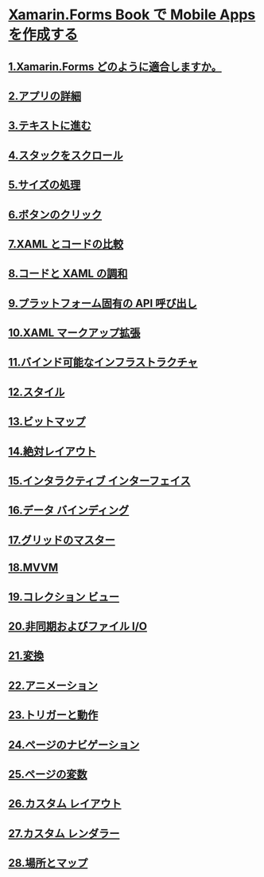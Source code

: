 # [Xamarin.Forms Book で Mobile Apps を作成する](index.md)
## [1.Xamarin.Forms どのように適合しますか。](summaries/chapter01.md)
## [2.アプリの詳細](summaries/chapter02.md)
## [3.テキストに進む](summaries/chapter03.md)
## [4.スタックをスクロール](summaries/chapter04.md)
## [5.サイズの処理](summaries/chapter05.md)
## [6.ボタンのクリック](summaries/chapter06.md)
## [7.XAML とコードの比較](summaries/chapter07.md)
## [8.コードと XAML の調和](summaries/chapter08.md)
## [9.プラットフォーム固有の API 呼び出し](summaries/chapter09.md)
## [10.XAML マークアップ拡張](summaries/chapter10.md)
## [11.バインド可能なインフラストラクチャ](summaries/chapter11.md)
## [12.スタイル](summaries/chapter12.md)
## [13.ビットマップ](summaries/chapter13.md)
## [14.絶対レイアウト](summaries/chapter14.md)
## [15.インタラクティブ インターフェイス](summaries/chapter15.md)
## [16.データ バインディング](summaries/chapter16.md)
## [17.グリッドのマスター](summaries/chapter17.md)
## [18.MVVM](summaries/chapter18.md)
## [19.コレクション ビュー](summaries/chapter19.md)
## [20.非同期およびファイル I/O](summaries/chapter20.md)
## [21.変換](summaries/chapter21.md)
## [22.アニメーション](summaries/chapter22.md)
## [23.トリガーと動作](summaries/chapter23.md)
## [24.ページのナビゲーション](summaries/chapter24.md)
## [25.ページの変数](summaries/chapter25.md)
## [26.カスタム レイアウト](summaries/chapter26.md)
## [27.カスタム レンダラー](summaries/chapter27.md)
## [28.場所とマップ](summaries/chapter28.md)
